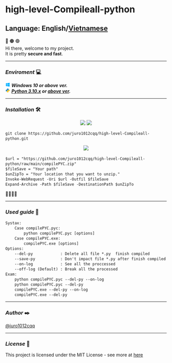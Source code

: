 # high-level-Compileall-python
## Language: <strong>English</strong>/[<strong>Vietnamese</strong>](https://github.com/juro1012cqq/high-level-Compileall-python/blob/main/vietnamese.md)

:red_circle: :orange_circle: :green_circle:
<br/>Hi there, welcome to my project.
<br/>It is pretty <strong>secure and fast</strong>.
<br/>

---

### <strong><i>Enviroment</i></strong> :computer:
![Window 10 icon](/Image/icons8-windows-10-15.png) ***Windows 10 or above ver.***
<br/>
![Python icon](/Image/icons8-python-15.png) ***[Python 3.10.x](https://www.python.org/ftp/python/3.10.2/python-3.10.2-amd64.exe) or [above ver](https://www.python.org/downloads/).***
<br/>

---

### <strong><i>Installation</i></strong> :hammer_and_wrench:
<div align="center">
<a href="#CMD" title="Command Prompt"><image src="https://github.com/juro1012cqq/high-level-Compileall-python/blob/main/Image/icons8-command-line-50.png"/></a>
<a href="https://git.com" title="Git"><image src="https://github.com/juro1012cqq/high-level-Compileall-python/blob/main/Image/icons8-git-50.png"/></a>
</div>


```PS1
git clone https://github.com/juro1012cqq/high-level-Compileall-python.git
```

<div align="center">
<a href="#CMD" title="Windows PowerShell"><image src="https://github.com/juro1012cqq/high-level-Compileall-python/blob/main/Image/icons8-powershell-50.png"/></a>
</div>

```PS1
$url = "https://github.com/juro1012cqq/high-level-Compileall-python/raw/main/compilePYC.zip"
$fileSave = "Your path"
$unZipTo = "Your location that you want to unzip."
Invoke-WebRequest -Uri $url -Outfil $fileSave
Expand-Archive -Path $fileSave -DestinationPath $unZipTo
```
:gift::tada::tada::tada:
<br/>

---

### <strong><i>Used guide</i></strong> :blue_book:

```text
Systax:
    Case compilePYC.pyc:
        python compilePYC.pyc [options]
    Case compilePYC.exe:
        compilePYC.exe [options]
Options:
    --del-py            : Delete all file *.py  finish compiled
    --save-py           : Don't impact file *.py after finish compiled
    --on-log            : See all the proccessed
    --off-log (Default) : Break all the processed
Exam:
    python compilePYC.pyc --del-py --on-log
    python compilePYC.pyc --del-py
    compilePYC.exe --del-py --on-log
    compilePYC.exe --del-py
```

---

### <strong><i>Author</i></strong> :black_nib:
[@juro1012cqq](https://github.com/juro1012cqq)

---

### <strong><i>License</i></strong> :page_with_curl:

This project is licensed under the MIT License - see more at [here](https://github.com/juro1012cqq/high-level-Compileall-python/blob/b9ea12fabd463907b0a5d0e040b233a26b3dc565/LICENSE)